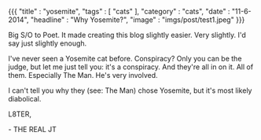 {{{
    "title"    : "yosemite",
    "tags"     : [ "cats" ],
    "category" : "cats",
    "date"     : "11-6-2014",
    "headline" : "Why Yosemite?",
    "image"    : "imgs/post/test1.jpeg"
}}}

Big S/O to Poet. It made creating this blog slightly easier. Very slightly. I'd say just slightly enough.

I've never seen a Yosemite cat before. Conspiracy? Only you can be the judge, but let me just tell you: it's a conspiracy. And they're all in on it. All of them. Especially The Man. He's very involved.

I can't tell you why they (see: The Man) chose Yosemite, but it's most likely diabolical.

L8TER,

\- THE REAL JT

